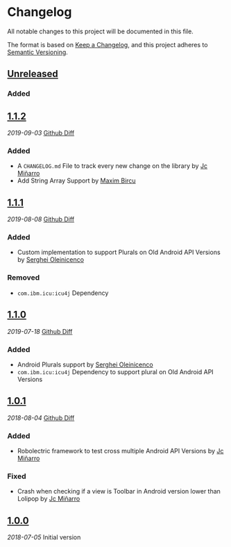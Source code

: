 # Changelog
All notable changes to this project will be documented in this file.

The format is based on [Keep a Changelog](https://keepachangelog.com/en/1.0.0/),
and this project adheres to [Semantic Versioning](https://semver.org/spec/v2.0.0.html).

## [Unreleased]
### Added

## [1.1.2]
_2019-09-03_ [Github Diff](https://github.com/jcminarro/Philology/compare/v-1.1.1...v-1.1.2)

### Added
- A `CHANGELOG.md` File to track every new change on the library by [Jc Miñarro](https://github.com/jcminarro)
- Add String Array Support by [Maxim Bircu](https://github.com/mbircu-ellation)

## [1.1.1]
_2019-08-08_ [Github Diff](https://github.com/jcminarro/Philology/compare/v-1.1.0...v-1.1.1)

### Added
- Custom implementation to support Plurals on Old Android API Versions by [Serghei Oleinicenco](https://github.com/pr0t3us)

### Removed
- `com.ibm.icu:icu4j` Dependency

## [1.1.0]
_2019-07-18_ [Github Diff](https://github.com/jcminarro/Philology/compare/v-1.0.1...v-1.1.0)

### Added
- Android Plurals support by [Serghei Oleinicenco](https://github.com/pr0t3us)
- `com.ibm.icu:icu4j` Dependency to support plural on Old Android API Versions

## [1.0.1]
_2018-08-04_ [Github Diff](https://github.com/jcminarro/Philology/compare/v-1.0.0...v-1.0.1)

### Added
- Robolectric framework to test cross multiple Android API Versions by [Jc Miñarro](https://github.com/jcminarro)

### Fixed
- Crash when checking if a view is Toolbar in Android version lower than Lolipop by [Jc Miñarro](https://github.com/jcminarro)

## [1.0.0]
_2018-07-05_ Initial version

[Unreleased]: https://github.com/jcminarro/Philology/compare/v-1.1.1...HEAD
[1.1.2]: https://github.com/jcminarro/Philology/releases/tag/v-1.1.2
[1.1.1]: https://github.com/jcminarro/Philology/releases/tag/v-1.1.1
[1.1.0]: https://github.com/jcminarro/Philology/releases/tag/v-1.1.0
[1.0.1]: https://github.com/jcminarro/Philology/releases/tag/v-1.0.1
[1.0.0]: https://github.com/jcminarro/Philology/releases/tag/v-1.0.0